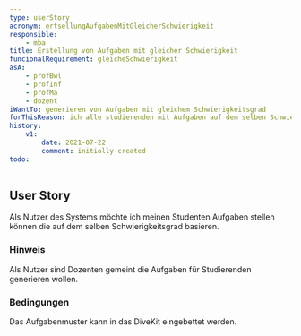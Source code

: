 ```yaml
---
type: userStory
acronym: ertsellungAufgabenMitGleicherSchwierigkeit
responsible:
    - mba
title: Erstellung von Aufgaben mit gleicher Schwierigkeit
funcionalRequirement: gleicheSchwierigkeit
asA: 
    - profBwl
    - profInf
    - profMa
    - dozent
iWantTo: generieren von Aufgaben mit gleichem Schwierigkeitsgrad
forThisReason: ich alle studierenden mit Aufgaben auf dem selben Schwierigkeitsgrad testen kann
history:
    v1:
        date: 2021-07-22
        comment: initially created
todo:
---
```


## User Story

Als Nutzer des Systems möchte ich meinen Studenten Aufgaben stellen können die auf dem selben Schwierigkeitsgrad basieren.

### Hinweis

Als Nutzer sind Dozenten gemeint die Aufgaben für Studierenden generieren wollen.

### Bedingungen

Das Aufgabenmuster kann in das DiveKit eingebettet werden.


